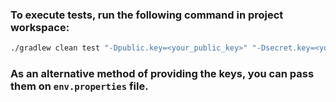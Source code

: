 ### To execute tests, run the following command in project workspace:
```bash
./gradlew clean test "-Dpublic.key=<your_public_key>" "-Dsecret.key=<your_secret_key>" 
```
### As an alternative method of providing the keys, you can pass them on `env.properties` file.
